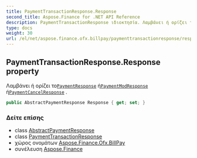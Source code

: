 ```yaml
---
title: PaymentTransactionResponse.Response
second_title: Aspose.Finance for .NET API Reference
description: PaymentTransactionResponse ιδιοκτησία. Λαμβάνει ή ορίζει τοPaymentResponse ήPaymentModResponse ήPaymentCancelResponse .
type: docs
weight: 30
url: /el/net/aspose.finance.ofx.billpay/paymenttransactionresponse/response/
---
```

## PaymentTransactionResponse.Response property

Λαμβάνει ή ορίζει το[`PaymentResponse`](../../paymentresponse/) ή[`PaymentModResponse`](../../paymentmodresponse/) ή[`PaymentCancelResponse`](../../paymentcancelresponse/) .

```csharp
public AbstractPaymentResponse Response { get; set; }
```

### Δείτε επίσης

* class [AbstractPaymentResponse](../../abstractpaymentresponse/)
* class [PaymentTransactionResponse](../)
* χώρος ονομάτων [Aspose.Finance.Ofx.BillPay](../../paymenttransactionresponse/)
* συνέλευση [Aspose.Finance](../../../)


